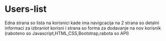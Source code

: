 # Users-list
<p>Edna strana so lista na korisnici kade ima navigcacija na 2 strana so detalni informaci za izbraniot korisni i strana so forma za dodavanje na nov korisnik (raboteno so Javascript,HTML,CSS,Bootstrap,rabota so API)</p>

